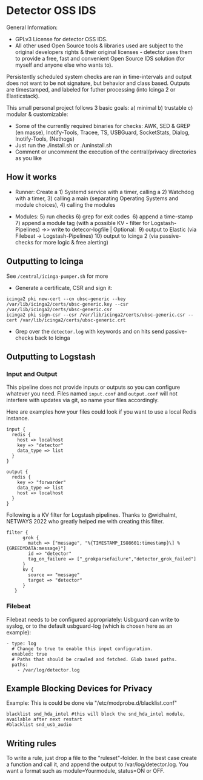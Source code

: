 # Detector OSS IDS

General Information: 
- GPLv3 License for detector OSS IDS. 
- All other used Open Source tools & libraries used are subject to the original developers rights & their original licenses - detector uses them to provide a free, fast and convenient Open Source IDS solution (for myself and anyone else who wants to).

Persistently scheduled system checks are ran in time-intervals and output does not want to be not signature, but behavior and class based. Outputs are timestamped, and labeled for futher processing (into Icinga 2 or Elasticstack).

This small personal project follows 3 basic goals: a) minimal b) trustable c) modular & customizable:

- Some of the currently required binaries for checks: AWK, SED & GREP (en masse), Inotify-Tools, Tracee, TS, USBGuard, SocketStats, Dialog, Inotify-Tools, (Nethogs)
- Just run the ./install.sh or ./uninstall.sh
- Comment or uncomment the execution of the central/privacy directories as you like

## How it works

- Runner: Create a 1) Systemd service with a timer, calling a 2) Watchdog with a timer, 3) calling a main (separating Operating Systems and module choices), 4) calling the modules

- Modules: 5) run checks 6) grep for exit codes  6) append a time-stamp 7) append a module tag (with a possible KV - filter for Logstash-Pipelines) ->> write to detecor-logfile | Optional:  9) output to Elastic (via Filebeat -> Logstash-Pipelines) 10) output to Icinga 2 (via passive-checks for more logic & free alerting)

## Outputting to Icinga
See `/central/icinga-pumper.sh` for more
- Generate a certificate, CSR and sign it:

```
icinga2 pki new-cert --cn ubsc-generic --key /var/lib/icinga2/certs/ubsc-generic.key --csr /var/lib/icinga2/certs/ubsc-generic.csr
icinga2 pki sign-csr --csr /var/lib/icinga2/certs/ubsc-generic.csr --cert /var/lib/icinga2/certs/ubsc-generic.crt
```
- Grep over the `detector.log` with keywords and on hits send passive-checks back to Icinga

## Outputting to Logstash

### Input and Output ##

This pipeline does not provide inputs or outputs so you can configure whatever you need. Files named `input.conf` and `output.conf` will not interfere with updates via git, so name your files accordingly.

Here are examples how your files could look if you want to use a local Redis instance.

```
input {
  redis {
    host => localhost
    key => "detector"
    data_type => list
  }
}

output {
  redis {
    key => "forwarder"
    data_type => list
    host => localhost
  }
}
```

Following is a KV filter for Logstash pipelines. Thanks to @widhalmt, NETWAYS 2022 who greatly helped me with creating this filter.

```
filter {
      grok {
        match => ["message", "%{TIMESTAMP_ISO8601:timestamp}\] %{GREEDYDATA:message}"]
        id => "detector"
        tag_on_failure => ["_grokparsefailure","detector_grok_failed"]
      }
      kv {
        source => "message"
        target => "detector"
      }
   }
```
### Filebeat

Filebeat needs to be configured appropriately: Usbguard can write to syslog, or to the default usbguard-log (which is chosen here as an example):

```
- type: log
  # Change to true to enable this input configuration.
  enabled: true
  # Paths that should be crawled and fetched. Glob based paths.
  paths:
    - /var/log/detector.log

```

## Example Blocking Devices for Privacy
Example: This is could be done via "/etc/modprobe.d/blacklist.conf"

```
blacklist snd_hda_intel #this will block the snd_hda_intel module, available after next restart
#blacklist snd_usb_audio
```

## Writing rules
To write a rule, just drop a file to the "ruleset"-folder. In the best case create a function and call it, and append the output to /var/log/detector.log. You want a format such as module=Yourmodule, status=ON or OFF.
